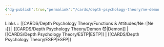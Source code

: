 ```yaml
---
{"dg-publish":true,"permalink":"/cards/depth-psychology-theory/ne-demon/","noteIcon":"","created":"2023-01-05T12:08:13.764+01:00","updated":"2023-04-06T19:47:54.713+02:00"}
---
```


Links :: [[CARDS/Depth Psychology Theory/Functions & Attitudes/Ne 💧\|Ne 💧]] | [[CARDS/Depth Psychology Theory/Demon 😈\|Demon]] | [[CARDS/Depth Psychology Theory/ESTP\|ESTP]] | [[CARDS/Depth Psychology Theory/ESFP\|ESFP]]
